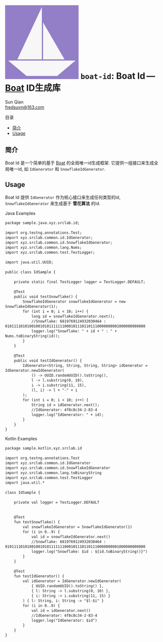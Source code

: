 # <span class="image">![Boat Id](../../logo.svg)</span> `boat-id`: Boat Id — [Boat](../../README.md) ID生成库

<span id="author" class="author">Sun Qian</span>  
<span id="email" class="email"><fredsuvn@163.com></span>  

目录

-   [简介](#_简介)
-   [Usage](#_usage)

## 简介

Boat Id 是一个简单的基于 [Boat](../../README.md) 的全局唯一id生成框架.
它提供一组接口来生成全局唯一id, 如 `IdGenerator` 和
`SnowflakeIdGenerator`.

## Usage

Boat Id 提供 `IdGenerator` 作为核心接口来生成任何类型的id,
`SnowflakeIdGenerator` 来生成基于 **雪花算法** 的id.

Java Examples

    package sample.java.xyz.srclab.id;

    import org.testng.annotations.Test;
    import xyz.srclab.common.id.IdGenerator;
    import xyz.srclab.common.id.SnowflakeIdGenerator;
    import xyz.srclab.common.lang.Nums;
    import xyz.srclab.common.test.TestLogger;

    import java.util.UUID;

    public class IdSample {

        private static final TestLogger logger = TestLogger.DEFAULT;

        @Test
        public void testSnowflake() {
            SnowflakeIdGenerator snowflakeIdGenerator = new SnowflakeIdGenerator(1);
            for (int i = 0; i < 10; i++) {
                long id = snowflakeIdGenerator.next();
                //Snowflake: 6819769124932030464 : 0101111010100100101011111110001011101101110000000001000000000000
                logger.log("Snowflake: " + id + " : " + Nums.toBinaryString(id));
            }
        }

        @Test
        public void testIdGenerator() {
            IdGenerator<String, String, String, String> idGenerator = IdGenerator.newIdGenerator(
                () -> UUID.randomUUID().toString(),
                l -> l.substring(0, 10),
                i -> i.substring(11, 15),
                (l, i) -> l + "-" + i
            );
            for (int i = 0; i < 10; i++) {
                String id = idGenerator.next();
                //IdGenerator: 4f8c8c34-2-83-4
                logger.log("IdGenerator: " + id);
            }
        }
    }

Kotlin Examples

    package sample.kotlin.xyz.srclab.id

    import org.testng.annotations.Test
    import xyz.srclab.common.id.IdGenerator
    import xyz.srclab.common.id.SnowflakeIdGenerator
    import xyz.srclab.common.lang.toBinaryString
    import xyz.srclab.common.test.TestLogger
    import java.util.*

    class IdSample {

        private val logger = TestLogger.DEFAULT


        @Test
        fun testSnowflake() {
            val snowflakeIdGenerator = SnowflakeIdGenerator(1)
            for (i in 0..9) {
                val id = snowflakeIdGenerator.next()
                //Snowflake: 6819769124932030464 : 0101111010100100101011111110001011101101110000000001000000000000
                logger.log("Snowflake: $id : ${id.toBinaryString()}")
            }
        }

        @Test
        fun testIdGenerator() {
            val idGenerator = IdGenerator.newIdGenerator(
                { UUID.randomUUID().toString() },
                { l: String -> l.substring(0, 10) },
                { i: String -> i.substring(11, 15) }
            ) { l: String, i: String -> "$l-$i" }
            for (i in 0..9) {
                val id = idGenerator.next()
                //IdGenerator: 4f8c8c34-2-83-4
                logger.log("IdGenerator: $id")
            }
        }
    }
